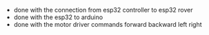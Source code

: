 - done with the connection from esp32 controller to esp32 rover
- done with the esp32 to arduino
- done with the motor driver commands forward backward left right
